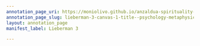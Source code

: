 ```yaml
---
annotation_page_uri: https://moniolivo.github.io/anzaldua-spirituality-recordings/annotations/lieberman-3-canvas-1-title--psychology-metaphysics-health-box--166.json
annotation_page_slug: lieberman-3-canvas-1-title--psychology-metaphysics-health-box--166
layout: annotation_page
manifest_label: Lieberman 3

---
```

